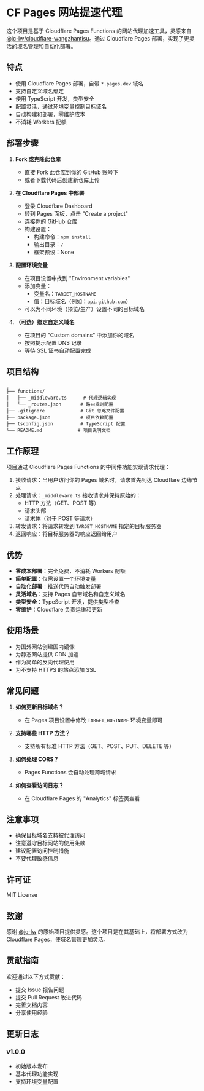 # CF Pages 网站提速代理

这个项目是基于 Cloudflare Pages Functions 的网站代理加速工具，灵感来自 [@jc-lw/cloudflare-wangzhantisu](https://github.com/jc-lw/cloudflare-wangzhantisu)。通过 Cloudflare Pages 部署，实现了更灵活的域名管理和自动化部署。

## 特点

- 使用 Cloudflare Pages 部署，自带 `*.pages.dev` 域名
- 支持自定义域名绑定
- 使用 TypeScript 开发，类型安全
- 配置灵活，通过环境变量控制目标域名
- 自动构建和部署，零维护成本
- 不消耗 Workers 配额

## 部署步骤

1. **Fork 或克隆此仓库**
   - 直接 Fork 此仓库到你的 GitHub 账号下
   - 或者下载代码后创建新仓库上传

2. **在 Cloudflare Pages 中部署**
   - 登录 Cloudflare Dashboard
   - 转到 Pages 面板，点击 "Create a project"
   - 连接你的 GitHub 仓库
   - 构建设置：
     - 构建命令：`npm install`
     - 输出目录：`/`
     - 框架预设：None

3. **配置环境变量**
   - 在项目设置中找到 "Environment variables"
   - 添加变量：
     - 变量名：`TARGET_HOSTNAME`
     - 值：目标域名（例如：`api.github.com`）
   - 可以为不同环境（预览/生产）设置不同的目标域名

4. **（可选）绑定自定义域名**
   - 在项目的 "Custom domains" 中添加你的域名
   - 按照提示配置 DNS 记录
   - 等待 SSL 证书自动配置完成

## 项目结构

```text
.
├── functions/
│   ├── _middleware.ts      # 代理逻辑实现
│   └── _routes.json       # 路由规则配置
├── .gitignore             # Git 忽略文件配置
├── package.json           # 项目依赖配置
├── tsconfig.json          # TypeScript 配置
└── README.md             # 项目说明文档
```

## 工作原理

项目通过 Cloudflare Pages Functions 的中间件功能实现请求代理：

1. 接收请求：当用户访问你的 Pages 域名时，请求首先到达 Cloudflare 边缘节点
2. 处理请求：`_middleware.ts` 接收请求并保持原始的：
   - HTTP 方法（GET、POST 等）
   - 请求头部
   - 请求体（对于 POST 等请求）
3. 转发请求：将请求转发到 `TARGET_HOSTNAME` 指定的目标服务器
4. 返回响应：将目标服务器的响应返回给用户

## 优势

- **零成本部署**：完全免费，不消耗 Workers 配额
- **简单配置**：仅需设置一个环境变量
- **自动化部署**：推送代码自动触发部署
- **灵活域名**：支持 Pages 自带域名和自定义域名
- **类型安全**：TypeScript 开发，提供类型检查
- **零维护**：Cloudflare 负责运维和更新

## 使用场景

- 为国外网站创建国内镜像
- 为静态网站提供 CDN 加速
- 作为简单的反向代理使用
- 为不支持 HTTPS 的站点添加 SSL

## 常见问题

1. **如何更新目标域名？**
   - 在 Pages 项目设置中修改 `TARGET_HOSTNAME` 环境变量即可

2. **支持哪些 HTTP 方法？**
   - 支持所有标准 HTTP 方法（GET、POST、PUT、DELETE 等）

3. **如何处理 CORS？**
   - Pages Functions 会自动处理跨域请求

4. **如何查看访问日志？**
   - 在 Cloudflare Pages 的 "Analytics" 标签页查看

## 注意事项

- 确保目标域名支持被代理访问
- 注意遵守目标网站的使用条款
- 建议配置访问控制措施
- 不要代理敏感信息

## 许可证

MIT License

## 致谢

感谢 [@jc-lw](https://github.com/jc-lw) 的原始项目提供灵感。这个项目是在其基础上，将部署方式改为 Cloudflare Pages，使域名管理更加灵活。

## 贡献指南

欢迎通过以下方式贡献：
- 提交 Issue 报告问题
- 提交 Pull Request 改进代码
- 完善文档内容
- 分享使用经验

## 更新日志

### v1.0.0
- 初始版本发布
- 基本代理功能实现
- 支持环境变量配置
